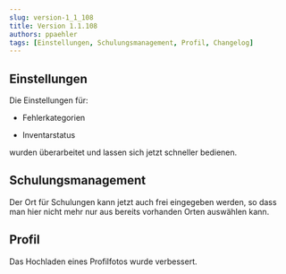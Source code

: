 ```yaml
---
slug: version-1_1_108
title: Version 1.1.108
authors: ppaehler
tags: [Einstellungen, Schulungsmanagement, Profil, Changelog]
---
```


## Einstellungen

Die Einstellungen für:

- Fehlerkategorien

- Inventarstatus

wurden überarbeitet und lassen sich jetzt schneller bedienen.

## Schulungsmanagement

Der Ort für Schulungen kann jetzt auch frei eingegeben werden, so dass man hier nicht mehr nur aus bereits vorhanden Orten auswählen kann.

## Profil

Das Hochladen eines Profilfotos wurde verbessert.
